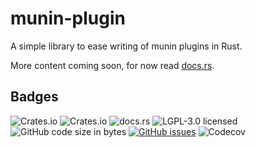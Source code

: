 # munin-plugin

A simple library to ease writing of munin plugins in Rust.

More content coming soon, for now read [docs.rs](https://docs.rs/munin-plugin/latest/munin_plugin/).

## Badges
![Crates.io](https://img.shields.io/crates/v/munin-plugin)
![Crates.io](https://img.shields.io/crates/d/munin-plugin)
![docs.rs](https://img.shields.io/docsrs/munin-plugin)
![LGPL-3.0 licensed](https://img.shields.io/github/license/Ganneff/munin-plugin)
![GitHub code size in bytes](https://img.shields.io/github/languages/code-size/Ganneff/munin-plugin)
[![GitHub issues](https://img.shields.io/github/issues/Ganneff/munin-plugin)](https://github.com/Ganneff/munin-plugin/issues)
![Codecov](https://img.shields.io/codecov/c/github/Ganneff/munin-plugin)
